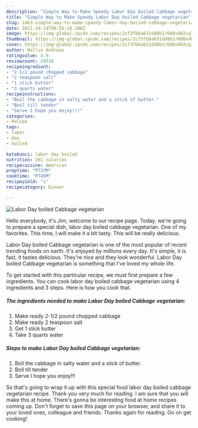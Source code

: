 ```yaml
---
description: "Simple Way to Make Speedy Labor Day boiled Cabbage vegetarian"
title: "Simple Way to Make Speedy Labor Day boiled Cabbage vegetarian"
slug: 1463-simple-way-to-make-speedy-labor-day-boiled-cabbage-vegetarian
date: 2021-10-14T08:56:19.206Z
image: https://img-global.cpcdn.com/recipes/2cf3fbba631dd8b2/680x482cq70/labor-day-boiled-cabbage-vegetarian-recipe-main-photo.jpg
thumbnail: https://img-global.cpcdn.com/recipes/2cf3fbba631dd8b2/680x482cq70/labor-day-boiled-cabbage-vegetarian-recipe-main-photo.jpg
cover: https://img-global.cpcdn.com/recipes/2cf3fbba631dd8b2/680x482cq70/labor-day-boiled-cabbage-vegetarian-recipe-main-photo.jpg
author: Nellie Andrews
ratingvalue: 4.9
reviewcount: 29516
recipeingredient:
- "2-1/2 pound chopped cabbage"
- "2 teaspoon salt"
- "1 stick butter"
- "3 quarts water"
recipeinstructions:
- "Boil the cabbage in salty water and a stick of butter."
- "Boil till tender"
- "Serve I hope you enjoy!!!"
categories:
- Recipe
tags:
- labor
- day
- boiled

katakunci: labor day boiled 
nutrition: 261 calories
recipecuisine: American
preptime: "PT37M"
cooktime: "PT45M"
recipeyield: "1"
recipecategory: Dinner

---
```



![Labor Day boiled Cabbage vegetarian](https://img-global.cpcdn.com/recipes/2cf3fbba631dd8b2/680x482cq70/labor-day-boiled-cabbage-vegetarian-recipe-main-photo.jpg)

Hello everybody, it's Jim, welcome to our recipe page. Today, we're going to prepare a special dish, labor day boiled cabbage vegetarian. One of my favorites. This time, I will make it a bit tasty. This will be really delicious.



Labor Day boiled Cabbage vegetarian is one of the most popular of recent trending foods on earth. It's enjoyed by millions every day. It's simple, it is fast, it tastes delicious. They're nice and they look wonderful. Labor Day boiled Cabbage vegetarian is something that I've loved my whole life.


To get started with this particular recipe, we must first prepare a few ingredients. You can cook labor day boiled cabbage vegetarian using 4 ingredients and 3 steps. Here is how you cook that.

<!--inarticleads1-->

##### The ingredients needed to make Labor Day boiled Cabbage vegetarian:

1. Make ready 2-1/2 pound chopped cabbage
1. Make ready 2 teaspoon salt
1. Get 1 stick butter
1. Take 3 quarts water




<!--inarticleads2-->

##### Steps to make Labor Day boiled Cabbage vegetarian:

1. Boil the cabbage in salty water and a stick of butter.
1. Boil till tender
1. Serve I hope you enjoy!!!




So that's going to wrap it up with this special food labor day boiled cabbage vegetarian recipe. Thank you very much for reading. I am sure that you will make this at home. There's gonna be interesting food at home recipes coming up. Don't forget to save this page on your browser, and share it to your loved ones, colleague and friends. Thanks again for reading. Go on get cooking!

